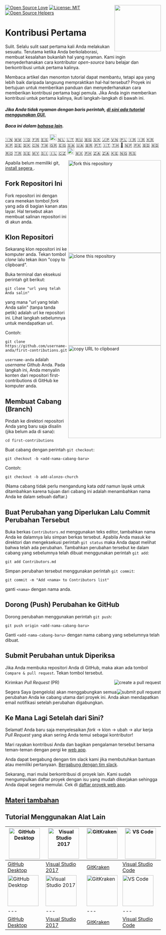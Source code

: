 [![Open Source Love](https://badges.frapsoft.com/os/v1/open-source.svg?v=103)](https://github.com/ellerbrock/open-source-badges/)
[<img align="right" width="150" src="../assets/join-slack-team.png">](https://join.slack.com/t/firstcontributors/shared_invite/enQtNjkxNzQwNzA2MTMwLTVhMWJjNjg2ODRlNWZhNjIzYjgwNDIyZWYwZjhjYTQ4OTBjMWM0MmFhZDUxNzBiYzczMGNiYzcxNjkzZDZlMDM)
[![License: MIT](https://img.shields.io/badge/License-MIT-green.svg)](https://opensource.org/licenses/MIT)
[![Open Source Helpers](https://www.codetriage.com/roshanjossey/first-contributions/badges/users.svg)](https://www.codetriage.com/roshanjossey/first-contributions)

# Kontribusi Pertama

Sulit. Selalu sulit saat pertama kali Anda melakukan sesuatu. Terutama ketika Anda berkolaborasi, membuat kesalahan bukanlah hal yang nyaman. Kami ingin menyederhanakan cara kontributor *open-source* baru belajar dan berkontribusi untuk pertama kalinya.

Membaca artikel dan menonton tutorial dapat membantu, tetapi apa yang lebih baik daripada langsung mempraktikan hal-hal tersebut? Proyek ini bertujuan untuk memberikan panduan dan menyederhanakan cara memberikan kontribusi pertama bagi pemula. Jika Anda ingin memberikan kontribusi untuk pertama kalinya, ikuti langkah-langkah di bawah ini.

#### _Jika Anda tidak nyaman dengan baris perintah, [di sini ada tutorial menggunakan GUI.](#tutorial-menggunakan-alat-lain)_

#### _Baca ini dalam [bahasa lain](translations/Translations.md)._

[🇮🇳](translations/Translations.md)
[🇲🇲](translations/README.mm_unicode.md)
[🇮🇩](translations/README.id.md)
[🇫🇷](translations/README.fr.md)
[🇪🇸](translations/README.es.md)
[<img src="../assets/catalan1.png" width="22">](translations/README.ca.md)
[🇳🇱](translations/README.nl.md)
[🇱🇹](translations/README.lt.md)
[🇷🇺](translations/README.ru.md)
[🇧🇬](translations/README.bg.md)
[:slovakia:](translations/README.slk.md)
[🇯🇵](translations/README.ja.md)
[🇻🇳](translations/README.vn.md)
[🇵🇱](translations/README.pl.md)
[🇮🇷](translations/README.fa.md)
[🇮🇷](translations/README.fa.en.md)
[🇰🇷 🇰🇵](translations/README.ko.md)
[🇩🇪](translations/README.de.md)
[🇩🇰](translations/README.da.md)
[🇨🇳](translations/README.chs.md)
[🇹🇼](translations/README.cht.md)
[🇬🇷](translations/README.gr.md)
[🇪🇬](translations/README.eg.md)
[🇸🇦](translations/README.ar.md)
[🇺🇦](translations/README.ua.md)
[🇧🇷](translations/README.pt_br.md)
[🇵🇹](translations/README.pt-pt.md)
[🇮🇹](translations/README.it.md)
[🇹🇭](translations/README.th.md)
[🏴](translations/README.gl.md)
[🇳🇵](translations/README.np.md)
[🇵🇰](translations/README.ur.md)
[:bangladesh:](translations/README.bn.md)
[🇲🇩 🇷🇴](translations/README.ro.md)
[🇹🇷](translations/README.tr.md)
[🇸🇪](translations/README.se.md)
[🇲🇾](translations/README.my.md)
[:slovenia:](translations/README.sl.md)
[🇮🇱](translations/README.hb.md)
[🇨🇿](translations/README.cs.md)
[<img src="../assets/pirate.png" width="22">](translations/README.en-pirate.md)
[🇲🇽](translations/README.mx.md)
[🇵🇭](translations/README.tl.md)
[🇿🇦](translations/README.zul.md)
[🇿🇦](translations/README.afk.md)
[🇰🇪](translations/README.kws.md)
[🇳🇬](translations/README.igb.md)
[🇷🇸](translations/README.sr.md)


<img align="right" width="300" src="../assets/fork.png" alt="fork this repository" />

Apabila belum memiliki git, [ install segera ](https://help.github.com/articles/set-up-git/).

## Fork Repositori Ini

Fork repositori ini dengan cara menekan tombol *fork* yang ada di bagian kanan atas layar.
Hal tersebut akan membuat salinan repositori ini di akun anda.

## Klon Repositori

<img align="right" width="300" src="../assets/clone.png" alt="clone this repository" />

Sekarang klon repositori ini ke komputer anda. Tekan tombol *clone* lalu tekan ikon "copy to clipboard".

Buka terminal dan eksekusi perintah git berikut:

```
git clone "url yang telah Anda salin"
```

yang mana "url yang telah Anda salin" (tanpa tanda petik) adalah url ke repositori ini. Lihat langkah sebelumnya untuk mendapatkan url.

<img align="right" width="300" src="../assets/copy-to-clipboard.png" alt="copy URL to clipboard" />

Contoh:

```
git clone https://github.com/username-anda/first-contributions.git
```

`username-anda` adalah *username* Github Anda. Pada langkah ini, Anda menyalin konten dari repositori first-contributions di GitHub ke komputer anda.

## Membuat Cabang (Branch)

Pindah ke direktori repositori Anda yang baru saja disalin (jika belum ada di sana):

```
cd first-contributions
```

Buat cabang dengan perintah `git checkout`:

```
git checkout -b <add-nama-cabang-baru>
```

Contoh:

```
git checkout -b add-alonzo-church
```

(Nama cabang tidak perlu mengandung kata _add_ namun layak untuk ditambahkan karena tujuan dari cabang ini adalah menambahkan nama Anda ke dalam sebuah daftar.)

## Buat Perubahan yang Diperlukan Lalu Commit Perubahan Tersebut

Buka berkas `Contributors.md` menggunakan teks editor, tambahkan nama Anda ke dalamnya lalu simpan berkas tersebut. Apabila Anda masuk ke direktori dan mengeksekusi perintah `git status` maka Anda dapat melihat bahwa telah ada perubahan. Tambahkan perubahan tersebut ke dalam cabang yang sebelumnya telah dibuat menggunakan perintah `git add`:

```
git add Contributors.md
```

Simpan perubahan tersebut menggunakan perintah `git commit`:

```
git commit -m "Add <nama> to Contributors list"
```

ganti `<nama>` dengan nama anda.

## Dorong (Push) Perubahan ke GitHub

Dorong perubahan menggunakan perintah `git push`:

```
git push origin <add-nama-cabang-baru>
```

Ganti `<add-nama-cabang-baru>` dengan nama cabang yang sebelumnya telah dibuat.

## Submit Perubahan untuk Diperiksa

Jika Anda membuka repositori Anda di GitHub, maka akan ada tombol `Compare & pull request`. Tekan tombol tersebut.

<img style="float: right;" src="../assets/compare-and-pull.png" alt="create a pull request" />

Kirimkan *Pull Request* (PR)

<img style="float: right;" src="../assets/submit-pull-request.png" alt="submit pull request" />

Segera Saya (pengelola) akan menggabungkan semua perubahan Anda ke cabang utama dari proyek ini. Anda akan mendapatkan email notifikasi setelah perubahan digabungkan.

## Ke Mana Lagi Setelah dari Sini?

Selamat! Anda baru saja menyelesaikan *fork* -> klon -> ubah -> alur kerja *Pull Request* yang akan sering Anda temui sebagai kontributor!

Mari rayakan kontribusi Anda dan bagikan pengalaman tersebut bersama teman-teman dengan pergi ke [web app](https://roshanjossey.github.io/first-contributions/#social-share).

Anda dapat bergabung dengan tim slack kami jika membutuhkan bantuan atau memiliki pertanyaan. [Bergabung dengan tim slack](https://join.slack.com/t/firstcontributors/shared_invite/enQtMzE1MTYwNzI3ODQ0LTZiMDA2OGI2NTYyNjM1MTFiNTc4YTRhZTg4OWZjMzA0ZWZmY2UxYzVkMzI1ZmVmOWI4ODdkZWQwNTM2NDVmNjY).

Sekarang, mari mulai berkontribusi di proyek lain. Kami sudah mengumpulkan daftar proyek dengan isu yang mudah dikerjakan sehingga Anda dapat segera memulai. Cek di [daftar proyek web app](https://roshanjossey.github.io/first-contributions/#project-list).

## [ Materi tambahan ](../additional-material/git_workflow_scenarios/additional-material.md)

## Tutorial Menggunakan Alat Lain

| <a href="github-desktop-tutorial.md"><img alt="GitHub Desktop" src="https://desktop.github.com/images/desktop-icon.svg" width="100"></a> | <a href="github-windows-vs2017-tutorial.md"><img alt="Visual Studio 2017" src="https://upload.wikimedia.org/wikipedia/commons/c/cd/Visual_Studio_2017_Logo.svg" width="100"></a> | <a href="gitkraken-tutorial.md"><img alt="GitKraken" src="/assets/gk-icon.png" width="100"></a> | <a href="github-windows-vs-code-tutorial.md"><img alt="VS Code" src="https://upload.wikimedia.org/wikipedia/commons/2/2d/Visual_Studio_Code_1.18_icon.svg" width=100></a> |
| ---------------------------------------------------------------------------------------------------------------------------------------- | -------------------------------------------------------------------------------------------------------------------------------------------------------------------------------- | ----------------------------------------------------------------------------------------------- | ------------------------------------------------------------------------------------------------------------------------------------------------------------------------- |
| [GitHub Desktop](github-desktop-tutorial.md)                                                                                             | [Visual Studio 2017](github-windows-vs2017-tutorial.md)                                                                                                                          | [GitKraken](gitkraken-tutorial.md)                                                              | [Visual Studio Code](github-windows-vs-code-tutorial.md)                                                                                                                  |
|<a href="github-desktop-tutorial.md"><img alt="GitHub Desktop" src="https://desktop.github.com/images/desktop-icon.svg" width="100"></a>|<a href="github-windows-vs2017-tutorial.md"><img alt="Visual Studio 2017" src="https://www.visualstudio.com/wp-content/uploads/2017/11/microsoft-visual-studio.svg" width="100"></a>|<a href="gitkraken-tutorial.md"><img alt="GitKraken" src="/assets/gk-icon.png" width="100"></a>|<a href="github-windows-vs-code-tutorial.md"><img alt="VS Code" src="https://upload.wikimedia.org/wikipedia/commons/2/2d/Visual_Studio_Code_1.18_icon.svg" width=100></a>|
|---|---|---|---|
|[GitHub Desktop](github-desktop-tutorial.md)|[Visual Studio 2017](github-windows-vs2017-tutorial.md)|[GitKraken](gitkraken-tutorial.md)|[Visual Studio Code](github-windows-vs-code-tutorial.md)|
